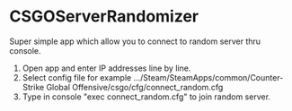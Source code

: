 # CSGOServerRandomizer

Super simple app which allow you to connect to random server thru console.

1. Open app and enter IP addresses line by line.
2. Select config file for example .../Steam/SteamApps/common/Counter-Strike Global Offensive/csgo/cfg/connect_random.cfg
3. Type in console "exec connect_random.cfg" to join random server.

